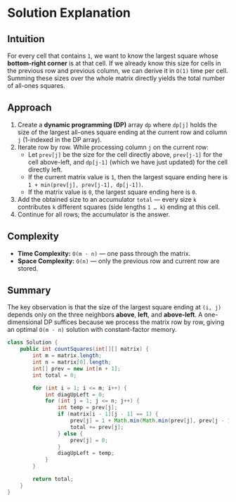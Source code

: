 

# Solution Explanation

## Intuition
For every cell that contains `1`, we want to know the largest square whose **bottom-right corner** is at that cell. If we already know this size for cells in the previous row and previous column, we can derive it in `O(1)` time per cell. Summing these sizes over the whole matrix directly yields the total number of all-ones squares.

## Approach
1. Create a **dynamic programming (DP)** array `dp` where `dp[j]` holds the size of the largest all-ones square ending at the current row and column `j` (1-indexed in the DP array).
2. Iterate row by row. While processing column `j` on the current row:
   - Let `prev[j]` be the size for the cell directly above, `prev[j-1]` for the cell above-left, and `dp[j-1]` (which we have just updated) for the cell directly left.
   - If the current matrix value is `1`, then the largest square ending here is
     `1 + min(prev[j], prev[j-1], dp[j-1])`.
   - If the matrix value is `0`, the largest square ending here is `0`.
3. Add the obtained size to an accumulator `total` — every size `k` contributes `k` different squares (side lengths `1 … k`) ending at this cell.
4. Continue for all rows; the accumulator is the answer.

## Complexity
- **Time Complexity:** `O(m · n)` — one pass through the matrix.
- **Space Complexity:** `O(n)` — only the previous row and current row are stored.

## Summary
The key observation is that the size of the largest square ending at `(i, j)` depends only on the three neighbors **above**, **left**, and **above-left**. A one-dimensional DP suffices because we process the matrix row by row, giving an optimal `O(m · n)` solution with constant-factor memory.
```java
class Solution {
    public int countSquares(int[][] matrix) {
        int m = matrix.length;
        int n = matrix[0].length;
        int[] prev = new int[n + 1];
        int total = 0;

        for (int i = 1; i <= m; i++) {
            int diagUpLeft = 0;
            for (int j = 1; j <= n; j++) {
                int temp = prev[j];
                if (matrix[i - 1][j - 1] == 1) {
                    prev[j] = 1 + Math.min(Math.min(prev[j], prev[j - 1]), diagUpLeft);
                    total += prev[j];
                } else {
                    prev[j] = 0;
                }
                diagUpLeft = temp;
            }
        }

        return total;
    }
}
```
